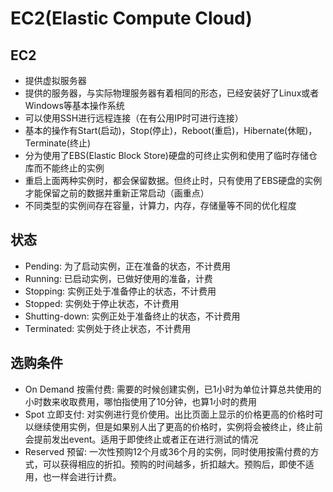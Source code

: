 # EC2(Elastic Compute Cloud)

## EC2
* 提供虚拟服务器
* 提供的服务器，与实际物理服务器有着相同的形态，已经安装好了Linux或者Windows等基本操作系统
* 可以使用SSH进行远程连接（在有公用IP时可进行连接）
* 基本的操作有Start(启动)，Stop(停止)，Reboot(重启)，Hibernate(休眠)，Terminate(终止)
* 分为使用了EBS(Elastic Block Store)硬盘的可终止实例和使用了临时存储仓库而不能终止的实例
* 重启上面两种实例时，都会保留数据。但终止时，只有使用了EBS硬盘的实例才能保留之前的数据并重新正常启动（画重点）
* 不同类型的实例间存在容量，计算力，内存，存储量等不同的优化程度

## 状态
* Pending: 为了启动实例，正在准备的状态，不计费用
* Running: 已启动实例，已做好使用的准备，计费
* Stopping: 实例正处于准备停止的状态，不计费用
* Stopped: 实例处于停止状态，不计费用
* Shutting-down: 实例正处于准备终止的状态，不计费用
* Terminated: 实例处于终止状态，不计费用

## 选购条件
* On Demand 按需付费: 需要的时候创建实例，已1小时为单位计算总共使用的小时数来收取费用，哪怕指使用了10分钟，也算1小时的费用
* Spot 立即支付: 对实例进行竞价使用。出比页面上显示的价格更高的价格时可以继续使用实例，但是如果别人出了更高的价格时，实例将会被终止，终止前会提前发出event。适用于即使终止或者正在进行测试的情况
* Reserved 预留: 一次性预购12个月或36个月的实例，同时使用按需付费的方式，可以获得相应的折扣。预购的时间越多，折扣越大。预购后，即使不适用，也一样会进行计费。
